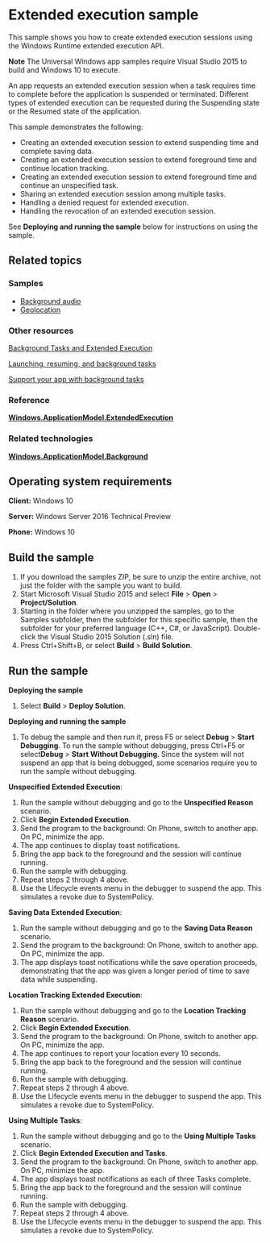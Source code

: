 ﻿<!---
  category: LaunchingAndBackgroundTasks
  samplefwlink:  http://go.microsoft.com/fwlink/?LinkId=723509
--->

# Extended execution sample

This sample shows you how to create extended execution sessions using the Windows Runtime extended execution API.

**Note** The Universal Windows app samples require Visual Studio 2015 to build and Windows 10 to execute.

An app requests an extended execution session when a task requires time to complete before the application is suspended or terminated.
Different types of extended execution can be requested during the Suspending state or the Resumed state of the application.

This sample demonstrates the following:

-   Creating an extended execution session to extend suspending time and complete saving data.
-   Creating an extended execution session to extend foreground time and continue location tracking.
-   Creating an extended execution session to extend foreground time and continue an unspecified task.
-   Sharing an extended execution session among multiple tasks.
-   Handling a denied request for extended execution.
-   Handling the revocation of an extended execution session.

See **Deploying and running the sample** below for instructions on using the sample.

## Related topics

### Samples

* [Background audio](/Samples/BackgroundAudio)
* [Geolocation](/Samples/Geolocation)

### Other resources

[Background Tasks and Extended Execution](https://msdn.microsoft.com/en-us/magazine/mt590969)

[Launching, resuming, and background tasks](https://msdn.microsoft.com/en-us/library/windows/apps/xaml/mt227652.aspx)

[Support your app with background tasks](https://msdn.microsoft.com/library/windows/apps/mt299103)

### Reference

[**Windows.ApplicationModel.ExtendedExecution**](https://msdn.microsoft.com/en-us/library/windows/apps/windows.applicationmodel.extendedexecution.aspx)

### Related technologies

[**Windows.ApplicationModel.Background**](http://msdn.microsoft.com/library/windows/apps/br224847)

## Operating system requirements

**Client:** Windows 10

**Server:** Windows Server 2016 Technical Preview

**Phone:** Windows 10

## Build the sample

1. If you download the samples ZIP, be sure to unzip the entire archive, not just the folder with the sample you want to build. 
2. Start Microsoft Visual Studio 2015 and select **File** \> **Open** \> **Project/Solution**.
3. Starting in the folder where you unzipped the samples, go to the Samples subfolder, then the subfolder for this specific sample, then the subfolder for your preferred language (C++, C#, or JavaScript). Double-click the Visual Studio 2015 Solution (.sln) file.
4. Press Ctrl+Shift+B, or select **Build** \> **Build Solution**.

## Run the sample

**Deploying the sample**

1.  Select **Build** \> **Deploy Solution**.

**Deploying and running the sample**

1.  To debug the sample and then run it, press F5 or select **Debug** \> **Start Debugging**. To run the sample without debugging, press Ctrl+F5 or select**Debug** \> **Start Without Debugging**.
Since the system will not suspend an app that is being debugged,
some scenarios require you to run the sample without debugging.

**Unspecified Extended Execution**:

1. Run the sample without debugging and go to the **Unspecified Reason** scenario.
2. Click **Begin Extended Execution**.
3. Send the program to the background:
   On Phone, switch to another app.
   On PC, minimize the app.
4. The app continues to display toast notifications.
5. Bring the app back to the foreground and the session will continue running.
6. Run the sample with debugging.
7. Repeat steps 2 through 4 above.
8. Use the Lifecycle events menu in the debugger to suspend the app.
   This simulates a revoke due to SystemPolicy.

**Saving Data Extended Execution**:

1. Run the sample without debugging and go to the **Saving Data Reason** scenario.
2. Send the program to the background:
   On Phone, switch to another app.
   On PC, minimize the app.
3. The app displays toast notifications while the save operation proceeds,
   demonstrating that the app was given a longer period of time to save data while suspending.

**Location Tracking Extended Execution**:

1. Run the sample without debugging and go to the **Location Tracking Reason** scenario.
2. Click **Begin Extended Execution**.
3. Send the program to the background:
   On Phone, switch to another app.
   On PC, minimize the app.
4. The app continues to report your location every 10 seconds.
5. Bring the app back to the foreground and the session will continue running.
6. Run the sample with debugging.
7. Repeat steps 2 through 4 above.
8. Use the Lifecycle events menu in the debugger to suspend the app.
   This simulates a revoke due to SystemPolicy.

**Using Multiple Tasks**:

1. Run the sample without debugging and go to the **Using Multiple Tasks** scenario.
2. Click **Begin Extended Execution and Tasks**.
3. Send the program to the background:
   On Phone, switch to another app.
   On PC, minimize the app.
4. The app displays toast notifications as each of three Tasks complete.
5. Bring the app back to the foreground and the session will continue running.
6. Run the sample with debugging.
7. Repeat steps 2 through 4 above.
8. Use the Lifecycle events menu in the debugger to suspend the app.
   This simulates a revoke due to SystemPolicy.
